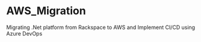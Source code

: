 # AWS_Migration
Migrating .Net platform from Rackspace to AWS and Implement CI/CD using Azure DevOps
